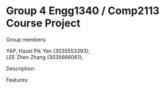 # Group 4 Engg1340 / Comp2113 Course Project

Group members: 

YAP, Hazel Pik Yen (3035553393);  
LEE Zhen Zhang (3035666061);

Description:


Features:
